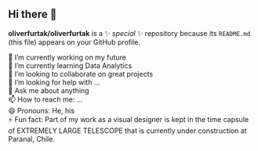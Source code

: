 ## Hi there 👋

**oliverfurtak/oliverfurtak** is a ✨ _special_ ✨ repository because its `README.md` (this file) appears on your GitHub profile.

🔭 I’m currently working on my future <br/>
🌱 I’m currently learning Data Analytics <br/>
👯 I’m looking to collaborate on great projects <br/>
🤔 I’m looking for help with ... <br/>
💬 Ask me about anything <br/>
📫 How to reach me: ... <br/>
😄 Pronouns: He, his <br/>
⚡ Fun fact: Part of my work as a visual designer is kept in the time capsule of EXTREMELY LARGE TELESCOPE that is currently under construction at Paranal, Chile. <br/>
